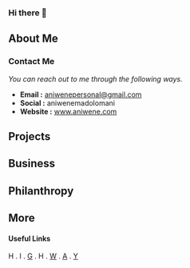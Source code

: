 ### Hi there 👋

<!--
**aniwenemadolomani/aniwenemadolomani** is a ✨ _special_ ✨ repository because its `README.md` (this file) appears on your GitHub profile.

Here are some ideas to get you started:

- 🔭 I’m currently working on ...
- 🌱 I’m currently learning ...
- 👯 I’m looking to collaborate on ...
- 🤔 I’m looking for help with ...
- 💬 Ask me about ...
- 📫 How to reach me: ...
- 😄 Pronouns: ...
- ⚡ Fun fact: ...
-->

## About Me

### Contact Me
*You can reach out to me through the following ways.*
* **Email :** aniwenepersonal@gmail.com
* **Social :** aniwenemadolomani
* **Website :** www.aniwene.com


## Projects

## Business

## Philanthropy

## More

#### Useful Links
H . I . [G](https://ghirex.com) . H . [W](https://wenema.com) . [A](https://aniwene.com) . [Y](https://yiktov.com)
